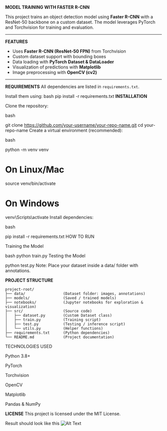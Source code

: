 **MODEL TRAINING WITH FASTER R-CNN**

This project trains an object detection model using **Faster R-CNN** with a ResNet-50 backbone on a custom dataset. The model leverages PyTorch and Torchvision for training and evaluation.

---

**FEATURES**
- Uses **Faster R-CNN (ResNet-50 FPN)** from Torchvision
- Custom dataset support with bounding boxes
- Data loading with **PyTorch Dataset & DataLoader**
- Visualization of predictions with **Matplotlib**
- Image preprocessing with **OpenCV (cv2)**

---

**REQUIREMENTS**
All dependencies are listed in `requirements.txt`.  

Install them using:
bash
pip install -r requirements.txt
**INSTALLATION**

Clone the repository:

bash

git clone https://github.com/your-username/your-repo-name.git
cd your-repo-name
Create a virtual environment (recommended):

bash

python -m venv venv
# On Linux/Mac
source venv/bin/activate
# On Windows
venv\Scripts\activate
Install dependencies:

bash

pip install -r requirements.txt
HOW TO RUN

Training the Model

bash
python train.py
Testing the Model



python test.py
Note: Place your dataset inside a data/ folder with annotations.

**PROJECT STRUCTURE**

```text
project-root/
├── data/                 (Dataset folder: images, annotations)
├── models/               (Saved / trained models)
├── notebooks/            (Jupyter notebooks for exploration & visualization)
├── src/                  (Source code)
│   ├── dataset.py        (Custom Dataset class)
│   ├── train.py          (Training script)
│   ├── test.py           (Testing / inference script)
│   └── utils.py          (Helper functions)
├── requirements.txt      (Python dependencies)
└── README.md             (Project documentation)

```
TECHNOLOGIES USED

Python 3.8+

PyTorch

Torchvision

OpenCV

Matplotlib

Pandas & NumPy

**LICENSE**
This project is licensed under the MIT License.

Result should look like this 
![Alt Text](C:\Users\nansi\Downloads\readme.png)


